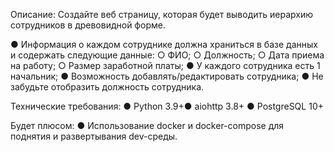 Описание:
Создайте веб страницу, которая будет выводить иерархию сотрудников в древовидной форме.

● Информация о каждом сотруднике должна храниться в базе данных и содержать следующие данные:
   ○ ФИО;
   ○ Должность;
   ○ Дата приема на работу;
   ○ Размер заработной платы;
● У каждого сотрудника есть 1 начальник;
● Возможность добавлять/редактировать сотрудника;
● Не забудьте отобразить должность сотрудника.

Технические требования:
● Python 3.9+● aiohttp 3.8+
● PostgreSQL 10+

Будет плюсом:
● Использование docker и docker-compose для поднятия и развертывания dev-среды.

